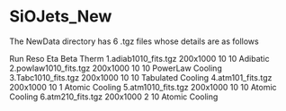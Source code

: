 SiOJets_New
===========

The NewData directory has 6 .tgz files whose details are as follows 

Run			Reso		Eta	Beta 	Therm
1.adiab1010_fits.tgz 	200x1000	10	10	Adibatic
2.powlaw1010_fits.tgz	200x1000	10	10	PowerLaw Cooling
3.Tabc1010_fits.tgz	200x1000	10	10	Tabulated Cooling
4.atm101_fits.tgz	200x1000	10	1	Atomic Cooling
5.atm1010_fits.tgz	200x1000	10	10	Atomic Cooling
6.atm210_fits.tgz	200x1000	2	10	Atomic Cooling



